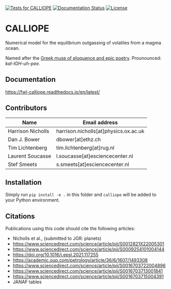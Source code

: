 [![Tests for CALLIOPE](https://github.com/FormingWorlds/CALLIOPE/actions/workflows/tests.yaml/badge.svg)](https://github.com/FormingWorlds/CALLIOPE/actions/workflows/tests.yaml)
[![Documentation Status](https://readthedocs.org/projects/fwl-calliope/badge/?version=latest)](https://fwl-calliope.readthedocs.io/en/latest/?badge=latest)
[![License](https://img.shields.io/badge/License-Apache_2.0-blue.svg)](https://opensource.org/licenses/Apache-2.0)

# CALLIOPE

Numerical model for the equilibrium outgassing of volatiles from a magma ocean.

Named after the [Greek muse of eloquence and epic poetry](https://en.wikipedia.org/wiki/Calliope).
Prounounced: *kal-IGH-uh-pee*.

## Documentation
https://fwl-calliope.readthedocs.io/en/latest/

## Contributors
| Name  | Email address |
| -     | -             |
Harrison Nicholls       | harrison.nicholls[at]physics.ox.ac.uk |
Dan J. Bower            | dbower[at]ethz.ch |
Tim Lichtenberg         | tim.lichtenberg[at]rug.nl |
Laurent Soucasse        | l.soucasse[at]esciencecenter.nl |
Stef Smeets             | s.smeets[at]esciencecenter.nl |

## Installation

Simply run `pip install -e .` in this folder and `calliope` will be added to your Python environment.

## Citations

Publications using this code should cite the following articles:

* Nicholls et al., (submitted to JGR: planets)
* https://www.sciencedirect.com/science/article/pii/S0012821X22005301
* https://www.sciencedirect.com/science/article/pii/S0009254101004144
* https://doi.org/10.1016/j.epsl.2021.117255
* https://academic.oup.com/petrology/article/36/6/1607/1493308
* https://www.sciencedirect.com/science/article/pii/S0016703722004896
* https://www.sciencedirect.com/science/article/pii/S0016703713001841
* https://www.sciencedirect.com/science/article/pii/S0016703715004391
* JANAF tables
